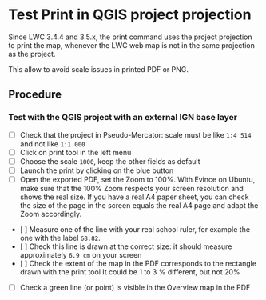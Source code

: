# Test Print in QGIS project projection

Since LWC 3.4.4 and 3.5.x, the print command uses the project projection to print the map,
whenever the LWC web map is not in the same projection as the project.

This allow to avoid scale issues in printed PDF or PNG.

## Procedure

### Test with the QGIS project with an external IGN base layer

* [ ] Check that the project in Pseudo-Mercator: scale must be like `1:4 514` and not like `1:1 000`
* [ ] Click on print tool in the left menu
* [ ] Choose the scale `1000`, keep the other fields as default
* [ ] Launch the print by clicking on the blue button
* [ ] Open the exported PDF, set the Zoom to 100%.
With Evince on Ubuntu, make sure that the 100% Zoom respects your screen resolution and shows the real size.
If you have a real A4 paper sheet, you can check the size of the page in the screen equals the real A4 page
and adapt the Zoom accordingly.
* [ ] Measure one of the line with your real school ruler, for example the one with the label `68.82`.
* [ ] Check this line is drawn at the correct size: it should measure approximately `6.9 cm` on your screen
* [ ] Check the extent of the map in the PDF corresponds to the rectangle drawn with the print tool
It could be 1 to 3 % different, but not 20%
* [ ] Check a green line (or point) is visible in the Overview map in the PDF
